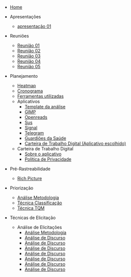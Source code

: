 * [Home](/)

* Apresentações
  - [apresentação 01](/apresentacoes/apresentacao01.md)

* Reuniões
  - [Reunião 01](reunioes/ata01.md)
  - [Reunião 02](reunioes/ata02.md)
  - [Reunião 03](reunioes/ata03.md)
  - [Reunião 04](reunioes/ata04.md)
  - [Reunião 05](reunioes/ata05.md)

* Planejamento 
  - [Heatmap](planejamento/heatmap.md)
  - [Cronograma](planejamento/Cronograma.md)
  - [Ferramentas utilizadas](planejamento/ferramentas.md)
  * Aplicativos
    - [Template da análise](planejamento/aplicativos/Templete_Analise.md)
    - [GIMP](planejamento/aplicativos/analise_GIMP.md)
    - [Openreads](planejamento/aplicativos/analise_Openreads.md)
    - [Sus](planejamento/aplicativos/analise_sus.md)
    - [Signal](planejamento/aplicativos/analise_Signal.md)
    - [Telegram](planejamento/aplicativos/analise_Telegram.md)
    - [Guardiões da Saúde](planejamento/aplicativos/analise_Guardioes.md)
    - [Carteira de Trabalho Digital (Aplicativo escolhido)](planejamento/aplicativos/analise_carteiradigitaldetrabalho.md)
  * Carteira de Trabalho Digital
    - [Sobre o aplicativo](planejamento/carteiraDigital/sobreCarteiraDigital.md)
    - [Política de Privacidade](planejamento/carteiraDigital/termosApp.md)
* Pré-Rastreabilidade
  - [Rich Picture](planejamento/rich_picture.md)
* Priorização
  - [Análise Metodologia](Priorizacao/AnaliseMetodologia.md)
  - [Técnica Classificação](Priorizacao/tecnicaClassificacao.md)
  - [Técnica TQM](Priorizacao/tecnicaTQM.md)
* Técnicas de Elicitação
  * Análise de Elicitações
    - [Análise Metodologia](TecnicasElicitacao/AnalisesElicitacoes/AnaliseMetodologia.md)
    - [Análise de Discurso](TecnicasElicitacao/AnalisesElicitacoes/AnaliseDeDiscurso.md)
    - [Análise de Discurso](TecnicasElicitacao/AnalisesElicitacoes/AnaliseTecnicaBrainstorming.md)
    - [Análise de Discurso](TecnicasElicitacao/AnalisesElicitacoes/AnaliseTecnicaDocumentos.md)
    - [Análise de Discurso](TecnicasElicitacao/AnalisesElicitacoes/AnaliseTecnicaEntrevista.md)
    - [Análise de Discurso](TecnicasElicitacao/AnalisesElicitacoes/AnaliseDeDiscurso.md)
    - [Análise de Discurso](TecnicasElicitacao/AnalisesElicitacoes/AnaliseDeDiscurso.md)
    - [Análise de Discurso](TecnicasElicitacao/AnalisesElicitacoes/AnaliseDeDiscurso.md)

